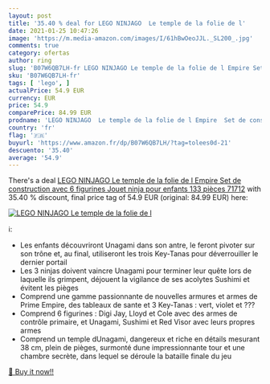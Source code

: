 ```yaml
---
layout: post
title: '35.40 % deal for LEGO NINJAGO  Le temple de la folie de l'
date: 2021-01-25 10:47:26
image: 'https://m.media-amazon.com/images/I/61hBwOeoJJL._SL200_.jpg'
comments: true
category: ofertas
author: ring
slug: 'B07W6QB7LH-fr LEGO NINJAGO Le temple de la folie de l Empire Set de...'
sku: 'B07W6QB7LH-fr'
tags: [ 'lego', ]
actualPrice: 54.9 EUR
currency: EUR
price: 54.9
comparePrice: 84.99 EUR
prodname: 'LEGO NINJAGO  Le temple de la folie de l Empire  Set de construction avec 6 figurines  Jouet ninja pour enfants  133 pièces  71712'
country: 'fr'
flag: '🇫🇷'
buyurl: 'https://www.amazon.fr/dp/B07W6QB7LH/?tag=tolees0d-21'
descuento: '35.40'
average: '54.9'
---
```


There's a deal [LEGO NINJAGO  Le temple de la folie de l Empire  Set de construction avec 6 figurines  Jouet ninja pour enfants  133 pièces  71712](https://www.amazon.fr/dp/B07W6QB7LH/?tag=tolees0d-21)  with  35.40 % discount, final price tag of  54.9 EUR (original: 84.99 EUR) here:

[![LEGO NINJAGO  Le temple de la folie de l](https://m.media-amazon.com/images/I/61hBwOeoJJL._SL200_.jpg)](https://www.amazon.fr/dp/B07W6QB7LH/?tag=tolees0d-21)

ℹ️:

- Les enfants découvriront Unagami dans son antre, le feront pivoter sur son trône et, au final, utiliseront les trois Key-Tanas pour déverrouiller le dernier portail
- Les 3 ninjas doivent vaincre Unagami pour terminer leur quête lors de laquelle ils grimpent, déjouent la vigilance de ses acolytes Sushimi et évitent les pièges
- Comprend une gamme passionnante de nouvelles armures et armes de Prime Empire, des tableaux de sante et 3 Key-Tanas : vert, violet et ???
- Comprend 6 figurines : Digi Jay, Lloyd et Cole avec des armes de contrôle primaire, et Unagami, Sushimi et Red Visor avec leurs propres armes
- Comprend un temple dUnagami, dangereux et riche en détails mesurant 38 cm, plein de pièges, surmonté dune impressionnante tour et une chambre secrète, dans lequel se déroule la bataille finale du jeu

[🛒 Buy it now!!](https://www.amazon.fr/dp/B07W6QB7LH/?tag=tolees0d-21)
